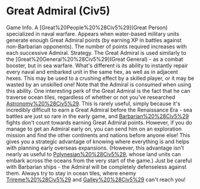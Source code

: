 # Great Admiral (Civ5)

Game Info.
A [Great%20People%20%28Civ5%29](Great Person) specialized in naval warfare. Appears when water-based military units generate enough Great Admiral points (by earning XP in battles against non-Barbarian opponents). The number of points required increases with each successive Admiral.
Strategy.
The Great Admiral is used similarly to the [Great%20General%20%28Civ5%29](Great General) - as a combat booster, but in sea warfare. What's different is its ability to instantly repair every naval and embarked unit in the same hex, as well as in adjacent hexes. This may be used to a crushing effect by a skilled player, or it may be wasted by an unskilled one! Note that the Admiral is consumed when using this ability. 
One interesting perk of the Great Admiral is the fact that he can traverse ocean tiles, regardless of whether or not you've researched [Astronomy%20%28Civ5%29](Astronomy). This is rarely useful, simply because it's incredibly difficult to earn a Great Admiral before the Renaissance Era - sea battles are just so rare in the early game, and [Barbarian%20%28Civ5%29](Barbarian) fights don't count towards earning Great Admiral points. However, if you do manage to get an Admiral early on, you can send him on an exploration mission and find the other continents and nations before anyone else! This gives you a strategic advantage of knowing where everything is and helps with planning early overseas expansions. (However, this advantage isn't nearly as useful to [Polynesian%20%28Civ5%29](Polynesia), whose land units can embark across the oceans from the very start of the game.) Just be careful with Barbarian ships - the Admiral will be completely defenseless against them. Always try to stay in ocean tiles, where enemy [Trireme%20%28Civ5%29](Triremes) and [Galley%20%28Civ5%29](Galleys) can't reach you!